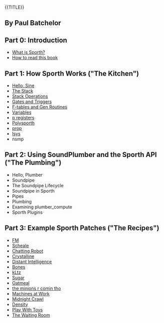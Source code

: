 {{TITLE}}
## By Paul Batchelor

## Part 0: Introduction
- [What is Sporth?](what_is_sporth.html)
- [How to read this book](how_to_read.html)

## Part 1: How Sporth Works ("The Kitchen")
- [Hello, Sine](hello.html)
- [The Stack](stack.html)
- [Stack Operations](operations.html)
- [Gates and Triggers](gates_triggers.html)
- [F-tables and Gen Routines](ftables.html)
- [Variables](variables.html)
- [p registers](pregisters.html)
- [Polysporth](polysporth.html)
- [prop](prop.html)
- [lsys](lsys.html)
- nsmp

## Part 2: Using SoundPlumber and the Sporth API ("The Plumbing")
- Hello, Plumber
- Soundpipe
- The Soundpipe Lifecycle
- Soundpipe in Sporth
- Pipes
- Plumbing
- Examining plumber_compute
- Sporth Plugins

## Part 3: Example Sporth Patches ("The Recipes")
- [FM](recipes/fm/)
- [Scheale](recipes/scheale/)
- [Chatting Robot](recipes/chatting_robot)
- [Crystalline](recipes/crystalline)
- [Distant Intelligence](recipes/distant_intelligence)
- [Bones](recipes/bones)
- [kLtz](recipes/kLtz)
- [Sugar](recipes/sugar)
- [Oatmeal](recipes/oatmeal)
- [the minions r comin tho](recipes/minions)
- [Machines at Work](recipes/machines_at_work)
- [Midnight Crawl](recipes/midnight_crawl)
- [Density](recipes/density)
- [Play With Toys](recipes/playwithtoys)
- [The Waiting Room](recipes/waiting_room)
